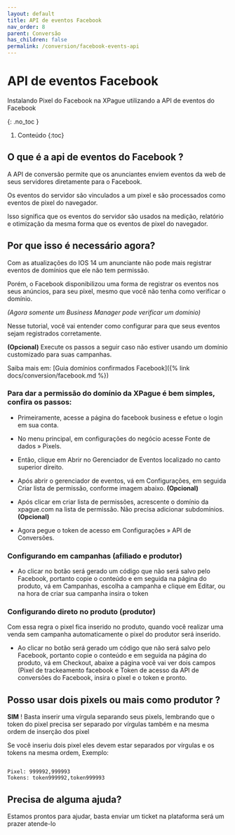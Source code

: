 ```yaml
---
layout: default
title: API de eventos Facebook
nav_order: 8
parent: Conversão
has_children: false
permalink: /conversion/facebook-events-api
---
```


# API de eventos Facebook

Instalando Pixel do Facebook na XPague utilizando a API de eventos do Facebook

{: .no_toc  }

1. Conteúdo
{:toc}
## O que é a api de eventos do Facebook ?
A  API de conversão permite que os anunciantes enviem eventos da web de seus servidores diretamente para o Facebook. 

Os eventos do servidor são vinculados a um pixel e são processados como eventos de pixel do navegador. 

Isso significa que os eventos do servidor são usados na medição, relatório e otimização da mesma forma que os eventos de pixel do navegador.

## Por que isso é necessário agora?

Com as atualizações do IOS 14 um anunciante não pode mais registrar eventos de domínios que ele não tem permissão.

Porém, o Facebook disponibilizou uma forma de registrar os eventos nos seus anúncios, 
para seu pixel, mesmo que você não tenha como verificar o domínio. 

*(Agora somente um Business Manager pode verificar um domínio)*


 Nesse tutorial, você vai entender como configurar para que seus eventos sejam registrados corretamente.


**(Opcional)** Execute os passos a seguir caso não estiver usando um domínio customizado para suas campanhas.
 

Saiba mais em: [Guia domínios confirmados Facebook]({% link docs/conversion/facebook.md %})
 
 
### Para dar a permissão do domínio da XPague é bem simples, confira os passos:          

* Primeiramente, acesse a página do facebook business e efetue o login em sua conta.         

* No menu principal, em configurações do negócio acesse Fonte de dados » Pixels.

* Então, clique em Abrir no Gerenciador de Eventos localizado no canto superior direito.

* Após abrir o gerenciador de eventos, vá em Configurações, em seguida Criar lista de permissão, conforme imagem abaixo. **(Opcional)**

* Após clicar em criar lista de permissões, acrescente o domínio da xpague.com na lista de permissão. Não precisa adicionar subdomínios. **(Opcional)**

* Agora pegue o token de acesso em Configurações » API de Conversões.


### Configurando em campanhas (afiliado e produtor)

* Ao clicar no botão será gerado um código que não será salvo pelo Facebook, portanto copie o conteúdo e em seguida na página do produto, vá em Campanhas, escolha a campanha e clique em Editar, ou na hora de criar sua campanha insira o token

### Configurando direto no produto (produtor)

Com essa regra o pixel fica inserido no produto, quando você realizar uma venda sem campanha automaticamente o pixel do produtor será inserido.

* Ao clicar no botão será gerado um código que não será salvo pelo Facebook, portanto copie o conteúdo e em seguida na página do produto, vá em Checkout, abaixe a página você vai ver dois campos (Pixel de trackeamento facebook e Token de acesso da API de conversões do Facebook, insira o pixel e o token e pronto.

## Posso usar dois pixels ou mais como produtor ? 

**SIM** ! Basta inserir uma vírgula separando seus pixels, lembrando que o token do pixel precisa ser separado por vírgulas também e na mesma ordem de inserção dos pixel

Se você inseriu dois pixel eles devem estar separados por vírgulas e os tokens na mesma ordem, Exemplo: 
```

Pixel: 999992,999993
Tokens: token999992,token999993

```


## Precisa de alguma ajuda?
Estamos prontos para ajudar, basta enviar um ticket na plataforma será um prazer atende-lo